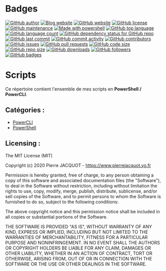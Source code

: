 # Badges
[![GitHub author](https://img.shields.io/badge/Author-Pierre%20JACQUOT-orange.svg?logo=android)](https://github.com/pierre-jacquot)
[![Blog website](https://img.shields.io/website-up-down-green-red/https/pierrejacquot.yo.fr.svg?logo=joomla)](https://www.pierrejacquot.yo.fr)
[![GitHub website](https://img.shields.io/website-up-down-green-red/https/github.com/pierre-jacquot.svg?logo=github)](https://github.com/pierre-jacquot)
[![GitHub license](https://img.shields.io/github/license/pierre-jacquot/Scripts.svg?logo=hackhands)](https://github.com/pierre-jacquot/Scripts/blob/master/LICENSE)
[![GitHub maintenance](https://img.shields.io/badge/Maintained-Yes-green.svg?logo=serverfault)](https://github.com/pierre-jacquot/Scripts/graphs/commit-activity)
[![Made with powershell](https://img.shields.io/badge/Made%20with-PowerShell-blueviolet.svg?logo=powershell)](https://docs.microsoft.com/fr-fr/powershell)
[![GitHub top language](https://img.shields.io/github/languages/top/pierre-jacquot/Scripts.svg?logo=powershell)](https://github.com/pierre-jacquot)
[![GitHub language count](https://img.shields.io/github/languages/count/pierre-jacquot/Scripts.svg?logo=slashdot)](https://github.com/pierre-jacquot)
[![GitHub dependency status for GitHub repo](https://img.shields.io/librariesio/github/pierre-jacquot/Scripts.svg?logo=stackshare)](https://github.com/pierre-jacquot/Scripts/commits/master)
[![GitHub last commit](https://img.shields.io/github/last-commit/pierre-jacquot/Scripts.svg?logo=clockify)](https://github.com/pierre-jacquot/Scripts/commits/master)
[![GitHub commit activity](https://img.shields.io/github/commit-activity/y/pierre-jacquot/Scripts.svg?logo=deezer)](https://github.com/pierre-jacquot/Scripts/commits/master)
[![GitHub contributors](https://img.shields.io/github/contributors/pierre-jacquot/Scripts.svg?logo=superuser)](https://github.com/pierre-jacquot/Scripts/graphs/contributors)
[![GitHub issues](https://img.shields.io/github/issues/pierre-jacquot/Scripts.svg?logo=highly)](https://github.com/pierre-jacquot/Scripts/issues)
[![GitHub pull requests](https://img.shields.io/github/issues-pr/pierre-jacquot/Scripts.svg?logo=gumroad)](https://github.com/pierre-jacquot/Scripts/pulls)
[![GitHub code size](https://img.shields.io/github/languages/code-size/pierre-jacquot/Scripts.svg?logo=plex)](https://github.com/pierre-jacquot/Scripts)
[![GitHub repo size](https://img.shields.io/github/repo-size/pierre-jacquot/Scripts.svg?logo=bandcamp)](https://github.com/pierre-jacquot/Scripts)
[![GitHub downloads](https://img.shields.io/github/downloads/pierre-jacquot/Scripts/total.svg?logo=buzzfeed)](https://github.com/pierre-jacquot/Scripts)
[![GitHub followers](https://img.shields.io/github/followers/pierre-jacquot.svg?label=Follow&logo=myspace)](https://github.com/pierre-jacquot?tab=followers)
[![GitHub badges](https://img.shields.io/badge/Badges-19-ff6799.svg?logo=f-secure)](https://github.com/pierre-jacquot/Scripts)

# Scripts
Ce répertoire contient l'ensemble de mes scripts en **PowerShell / PowerCLI**.

## Catégories :
- [PowerCLI](PowerCLI)
- [PowerShell](PowerShell)

## Licensing :
The MIT License (MIT)

Copyright (c) 2020 Pierre JACQUOT - https://www.pierrejacquot.yo.fr

Permission is hereby granted, free of charge, to any person obtaining a copy
of this software and associated documentation files (the "Software"), to deal
in the Software without restriction, including without limitation the rights
to use, copy, modify, merge, publish, distribute, sublicense, and/or sell
copies of the Software, and to permit persons to whom the Software is
furnished to do so, subject to the following conditions:

The above copyright notice and this permission notice shall be included in all
copies or substantial portions of the Software.

THE SOFTWARE IS PROVIDED "AS IS", WITHOUT WARRANTY OF ANY KIND, EXPRESS OR
IMPLIED, INCLUDING BUT NOT LIMITED TO THE WARRANTIES OF MERCHANTABILITY,
FITNESS FOR A PARTICULAR PURPOSE AND NONINFRINGEMENT. IN NO EVENT SHALL THE
AUTHORS OR COPYRIGHT HOLDERS BE LIABLE FOR ANY CLAIM, DAMAGES OR OTHER
LIABILITY, WHETHER IN AN ACTION OF CONTRACT, TORT OR OTHERWISE, ARISING FROM,
OUT OF OR IN CONNECTION WITH THE SOFTWARE OR THE USE OR OTHER DEALINGS IN THE
SOFTWARE.
